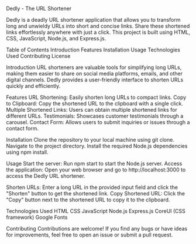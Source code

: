 Dedly - The URL Shortener

Dedly is a deadly URL shortener application that allows you to transform long and unwieldy URLs into short and concise links. Share these shortened links effortlessly anywhere with just a click. This project is built using HTML, CSS, JavaScript, Node.js, and Express.js.

Table of Contents
Introduction
Features
Installation
Usage
Technologies Used
Contributing
License

Introduction
URL shorteners are valuable tools for simplifying long URLs, making them easier to share on social media platforms, emails, and other digital channels. Dedly provides a user-friendly interface to shorten URLs quickly and efficiently.

Features
URL Shortening: Easily shorten long URLs to compact links.
Copy to Clipboard: Copy the shortened URL to the clipboard with a single click.
Multiple Shortened Links: Users can obtain multiple shortened links for different URLs.
Testimonials: Showcases customer testimonials through a carousel.
Contact Form: Allows users to submit inquiries or issues through a contact form.


Installation
Clone the repository to your local machine using git clone.
Navigate to the project directory.
Install the required Node.js dependencies using npm install.


Usage
Start the server: Run npm start to start the Node.js server.
Access the application: Open your web browser and go to http://localhost:3000 to access the Dedly URL shortener.

Shorten URLs: Enter a long URL in the provided input field and click the "Shorten" button to get the shortened link.
Copy Shortened URL: Click the "Copy" button next to the shortened URL to copy it to the clipboard.


Technologies Used
HTML
CSS
JavaScript
Node.js
Express.js
CoreUI (CSS framework)
Google Fonts


Contributing
Contributions are welcome! If you find any bugs or have ideas for improvements, feel free to open an issue or submit a pull request.
